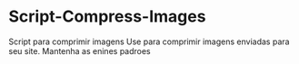 # Script-Compress-Images
Script para comprimir imagens
Use para comprimir imagens enviadas para seu site.
Mantenha as enines padroes
